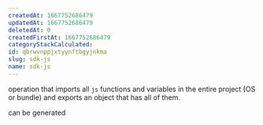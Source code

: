 ```yaml
---
createdAt: 1667752686479
updatedAt: 1667752686479
deletedAt: 0
createdFirstAt: 1667752686479
categoryStackCalculated: 
id: qbrwvnppjxtyynftbgyjnkma
slug: sdk-js
name: sdk-js
---
```


operation that imports all `js` functions and variables in the entire project (OS or bundle) and exports an object that has all of them.

can be generated
